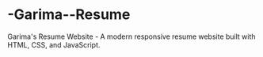 # -Garima--Resume
Garima's Resume Website - A modern responsive resume website built with HTML, CSS, and JavaScript.
